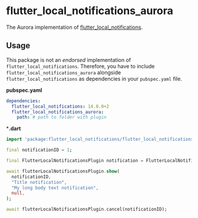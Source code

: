 # flutter_local_notifications_aurora

The Aurora implementation of [flutter_local_notifications](https://pub.dev/packages/flutter_local_notifications).

## Usage
This package is not an _endorsed_ implementation of `flutter_local_notifications`. 
Therefore, you have to include `flutter_local_notifications_aurora` alongside `flutter_local_notifications` as dependencies in your `pubspec.yaml` file.

**pubspec.yaml**

```yaml
dependencies:
  flutter_local_notifications: 14.0.0+2
  flutter_local_notifications_aurora:
    path: # path to folder with plugin
```

***.dart**

```dart
import 'package:flutter_local_notifications/flutter_local_notifications.dart';

final notificationID = 1;

final FlutterLocalNotificationsPlugin notification = FlutterLocalNotificationsPlugin();

await flutterLocalNotificationsPlugin.show(
  notificationID,
  "Title notification",
  "My long body text notification",
  null,
);

await flutterLocalNotificationsPlugin.cancel(notificationID);
```
